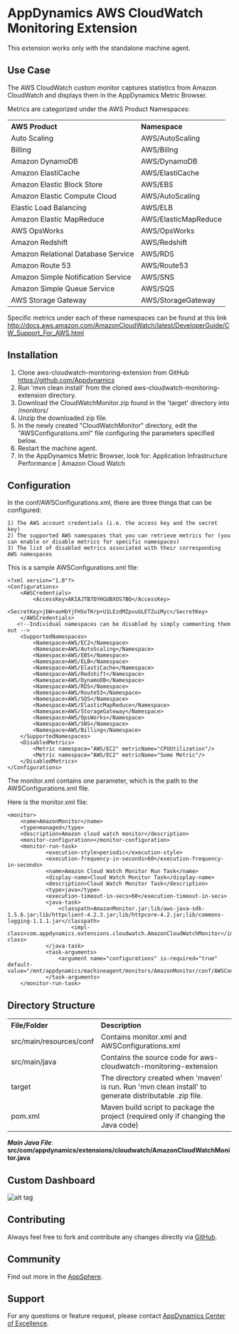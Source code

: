 AppDynamics AWS CloudWatch Monitoring Extension
===============================================

This extension works only with the standalone machine agent.

Use Case
-------- 

The AWS CloudWatch custom monitor captures statistics from Amazon CloudWatch and displays them in the AppDynamics Metric Browser.

Metrics are categorized under the AWS Product Namespaces:

 <table>
  <tr>
    <th align="left">AWS Product</th>
    <th align="left">Namespace</th>
  </tr>
  <tr>
    <td> Auto Scaling </td>
    <td> AWS/AutoScaling</td>
  </tr>
  <tr>
    <td> Billing </td>
    <td> AWS/Billng</td>
  </tr>
  <tr>
    <td> Amazon DynamoDB </td>
    <td> AWS/DynamoDB</td>
  </tr>
  <tr>
    <td> Amazon ElastiCache </td>
    <td> AWS/ElastiCache</td>
  </tr>
  <tr>
    <td> Amazon Elastic Block Store </td>
    <td> AWS/EBS</td>
  </tr>
  <tr>
    <td> Amazon Elastic Compute Cloud </td>
    <td> AWS/AutoScaling</td>
  </tr>
  <tr>
    <td> Elastic Load Balancing </td>
    <td> AWS/ELB</td>
  </tr>
  <tr>
    <td> Amazon Elastic MapReduce </td>
    <td> AWS/ElasticMapReduce</td>
  </tr>
  <tr>
    <td> AWS OpsWorks </td>
    <td> AWS/OpsWorks</td>
  </tr>
  <tr>
    <td> Amazon Redshift </td>
    <td> AWS/Redshift</td>
  </tr>
  <tr>
    <td> Amazon Relational Database Service </td>
    <td> AWS/RDS</td>
  </tr>
  <tr>
    <td> Amazon Route 53 </td>
    <td> AWS/Route53</td>
  </tr>
  <tr>
    <td> Amazon Simple Notification Service </td>
    <td> AWS/SNS</td>
  </tr>
  <tr>
    <td> Amazon Simple Queue Service </td>
    <td> AWS/SQS</td>
  </tr>
  <tr>
    <td> AWS Storage Gateway </td>
    <td> AWS/StorageGateway</td>
  </tr>
</table>

Specific metrics under each of these namespaces can be found at this link http://docs.aws.amazon.com/AmazonCloudWatch/latest/DeveloperGuide/CW_Support_For_AWS.html

Installation
------------

 1. Clone aws-cloudwatch-monitoring-extension from GitHub https://github.com/Appdynamics
 2. Run 'mvn clean install' from the cloned aws-cloudwatch-monitoring-extension directory.
 3. Download the CloudWatchMonitor.zip found in the 'target' directory into <machineagent install dir>/monitors/
 4. Unzip the downloaded zip file.
 5. In the newly created "CloudWatchMonitor" directory, edit the "AWSConfigurations.xml" file configuring the parameters specified below.
 6. Restart the machine agent.
 7. In the AppDynamics Metric Browser, look for: Application Infrastructure Performance | Amazon Cloud Watch


Configuration
-------------

In the conf/AWSConfigurations.xml, there are three things that can be configured:

    1) The AWS account credentials (i.e. the access key and the secret key)
    2) The supported AWS namespaces that you can retrieve metrics for (you can enable or disable metrics for specific namespaces)
    3) The list of disabled metrics associated with their corresponding AWS namespaces
 
This is a sample AWSConfigurations.xml file: 

    <?xml version="1.0"?>
    <Configurations>
        <AWSCredentials>
            <AccessKey>AKIAJTB7DYHGUBXOS7BQ</AccessKey>
            <SecretKey>jbW+aoHbYjFHSoTKrp+U1LEzdMZpvuGLETZuiMyc</SecretKey>
        </AWSCredentials>
       <!--Individual namespaces can be disabled by simply commenting them out -->
        <SupportedNamespaces>
            <Namespace>AWS/EC2</Namespace>
            <Namespace>AWS/AutoScaling</Namespace>
            <Namespace>AWS/EBS</Namespace>
            <Namespace>AWS/ELB</Namespace>
            <Namespace>AWS/ElastiCache</Namespace>
            <Namespace>AWS/Redshift</Namespace>
            <Namespace>AWS/DynamoDB</Namespace>
            <Namespace>AWS/RDS</Namespace>
            <Namespace>AWS/Route53</Namespace>
            <Namespace>AWS/SQS</Namespace>
            <Namespace>AWS/ElasticMapReduce</Namespace>
            <Namespace>AWS/StorageGateway</Namespace>
            <Namespace>AWS/OpsWorks</Namespace>
            <Namespace>AWS/SNS</Namespace>
            <Namespace>AWS/Billing</Namespace>
        </SupportedNamespaces>
        <DisabledMetrics>
            <Metric namespace="AWS/EC2" metricName="CPUUtilization"/>
            <Metric namespace="AWS/EC2" metricName="Some Metric"/>
        </DisabledMetrics>
    </Configurations> 
    
The monitor.xml contains one parameter, which is the path to the AWSConfigurations.xml file.

Here is the monitor.xml file:

    <monitor>
        <name>AmazonMonitor</name>
        <type>managed</type>
        <description>Amazon cloud watch monitor</description>
        <monitor-configuration></monitor-configuration>
        <monitor-run-task>
                <execution-style>periodic</execution-style>
                <execution-frequency-in-seconds>60</execution-frequency-in-seconds>
                <name>Amazon Cloud Watch Monitor Run Task</name>
                <display-name>Cloud Watch Monitor Task</display-name>
                <description>Cloud Watch Monitor Task</description>
                <type>java</type>
                <execution-timeout-in-secs>60</execution-timeout-in-secs>
                <java-task>
                    <classpath>AmazonMonitor.jar;lib/aws-java-sdk-1.5.6.jar;lib/httpclient-4.2.3.jar;lib/httpcore-4.2.jar;lib/commons-logging-1.1.1.jar</classpath>
                        <impl-class>com.appdynamics.extensions.cloudwatch.AmazonCloudWatchMonitor</impl-class>
                </java-task>
                <task-arguments>
                    <argument name="configurations" is-required="true" default-value="/mnt/appdynamics/machineagent/monitors/AmazonMonitor/conf/AWSConfigurations.xml"/>
                </task-arguments>
        </monitor-run-task>
</monitor>
 
Directory Structure
-------------------

<table>
  <tr>
    <th align="left">File/Folder</th>
    <th align="left">Description</th>
  </tr>
  <tr>
    <td> src/main/resources/conf </td>
    <td> Contains monitor.xml and AWSConfigurations.xml</td>
  </tr>
  <tr>
    <td> src/main/java</td>
    <td> Contains the source code for aws-cloudwatch-monitoring-extension</td>
  </tr>
  <tr>
    <td> target </td>
    <td> The directory created when 'maven' is run. Run 'mvn clean install' to generate distributable .zip file.</td>
  </tr>
  <tr>
    <td> pom.xml </td>
    <td> Maven build script to package the project (required only if changing the Java code)</td>
  </tr>
</table>  

***Main Java File***: **src/com/appdynamics/extensions/cloudwatch/AmazonCloudWatchMonitor.java** 

Custom Dashboard
----------------

![alt tag](https://raw.github.com/Appdynamics/aws-cloudwatch-monitoring-extension/master/images/AWSCloudWatchDashboard.png)

Contributing
------------

Always feel free to fork and contribute any changes directly via <a href="https://github.com/Appdynamics/aws-cloudwatch-monitoring-extension">GitHub</a>.


Community
---------

Find out more in the <a href="http://appsphere.appdynamics.com/t5/eXchange/AWS-CloudWatch-Monitoring-Extension/idi-p/3541">AppSphere</a>.

Support
-------

For any questions or feature request, please contact <a href="mailto:ace-request@appdynamics.com">AppDynamics Center of Excellence</a>.
